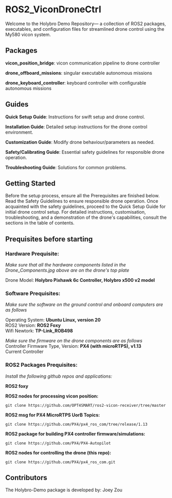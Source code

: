 # ROS2_ViconDroneCtrl

Welcome to the Holybro Demo Repository— a collection of ROS2 packages, executables, and configuration files for streamlined drone control using the My580 vicon system. 

## Packages

**vicon_position_bridge**: vicon communication pipeline to drone controller

**drone_offboard_missions**: singular executable autonomous missions

**drone_keyboard_controller**: keyboard controller with configurable autonomous missions

## Guides

**Quick Setup Guide**: Instructions for swift setup and drone control.

**Installation Guide**: Detailed setup instructions for the drone control 
environment.

**Customization Guide**: Modify drone behaviour/parameters as needed.

**Safety/Calibrating Guide**: Essential safety guidelines for responsible drone operation.

**Troubleshooting Guide**: Solutions for common problems.

## Getting Started

Before the setup process, ensure all the Prerequisites are finished below. Read the Safety Guidelines to ensure responsible drone operation. Once acquainted with the safety guidelines, proceed to the Quick Setup Guide for initial drone control setup.
For detailed instructions, customisation, troubleshooting, and a demonstration of the drone's capabilities, consult the sections in the table of contents.

## Prequisites before starting 
### Hardware Prequisite:
*Make sure that all the hardware components listed in the Drone_Components.jpg above are on the drone's top plate*  

Drone Model: **Holybro Pixhawk 6c Controller, Holybro x500 v2 model**

### Software Prequisites: 
*Make sure the software on the ground control and onboard computers are as follows*   

Operating System: **Ubuntu Linux, version 20**  
ROS2 Version: **ROS2 Foxy**  
Wifi Newtork: **TP-Link_ROB498**

*Make sure the firmware on the drone components are as follows*   
Controller Firmware Type, Version: **PX4 (with microRTPS), v1.13**  
Current Controller

### ROS2 Packages Prequisites:  
*Install the following github repos and applications:*  

**ROS2 foxy**

**ROS2 nodes for processing vicon position:**
```
git clone https://github.com/OPT4SMART/ros2-vicon-receiver/tree/master
```    
**ROS2 msg for PX4 MicroRTPS UorB Topics:**  
```
git clone https://github.com/PX4/px4_ros_com/tree/release/1.13
```   
**ROS2 package for building PX4 controller firmware/simulations:**
```
git clone https://github.com/PX4/PX4-Autopilot 
```   
**ROS2 nodes for controlling the drone (this repo):**
```
git clone https://github.com/PX4/px4_ros_com.git 
```    

## Contributors

The Holybro-Demo package is developed by: Joey Zou 
